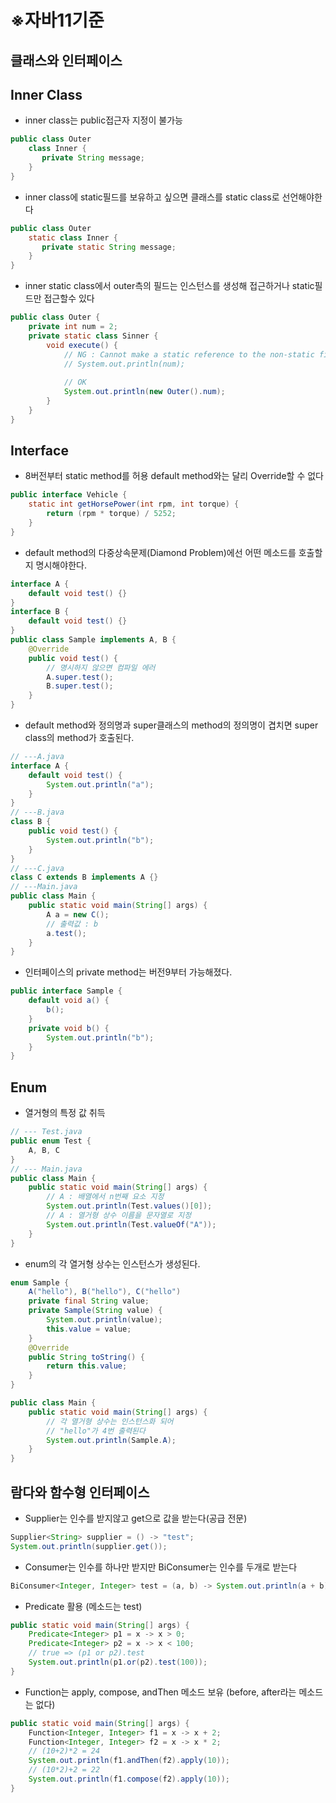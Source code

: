 # ※자바11기준
## 클래스와 인터페이스
## Inner Class
- inner class는 public접근자 지정이 불가능
```java
public class Outer
    class Inner {
       private String message; 
    } 
}
```
- inner class에 static필드를 보유하고 싶으면 클래스를 static class로 선언해야한다
```java
public class Outer
    static class Inner {
       private static String message; 
    } 
}
```
- inner static class에서 outer측의 필드는 인스턴스를 생성해 접근하거나 static필드만 접근할수 있다
```java
public class Outer {
    private int num = 2;
    private static class Sinner {
        void execute() {
            // NG : Cannot make a static reference to the non-static field num
            // System.out.println(num);
            
            // OK
            System.out.println(new Outer().num);
        }
    }
}
```
## Interface
- 8버전부터 static method를 허용
default method와는 달리 Override할 수 없다
```java
public interface Vehicle {
    static int getHorsePower(int rpm, int torque) {
        return (rpm * torque) / 5252;
    }
}
```
- default method의 다중상속문제(Diamond Problem)에선 어떤 메소드를 호출할지 명시해야한다.
```java
interface A {
    default void test() {}
}
interface B {
    default void test() {}
}
public class Sample implements A, B {
    @Override
    public void test() {
        // 명시하지 않으면 컴파일 에러
        A.super.test();
        B.super.test();
    }
}
```
- default method와 정의명과 super클래스의 method의 정의명이 겹치면 super class의 method가 호출된다.
```java
// ---A.java
interface A {
    default void test() {
        System.out.println("a");
    }
}
// ---B.java
class B {
    public void test() {
        System.out.println("b");
    }
}
// ---C.java
class C extends B implements A {}
// ---Main.java
public class Main {
    public static void main(String[] args) {
        A a = new C();
        // 출력값 : b
        a.test();
    }
}
```
- 인터페이스의 private method는 버전9부터 가능해졌다.
```java
public interface Sample {
    default void a() {
        b();
    }
    private void b() {
        System.out.println("b");
    }
}
```
## Enum
- 열거형의 특정 값 취득
```java
// --- Test.java
public enum Test {
    A, B, C
}
// --- Main.java
public class Main {
    public static void main(String[] args) {
        // A : 배열에서 n번째 요소 지정
        System.out.println(Test.values()[0]);
        // A : 열거형 상수 이름을 문자열로 지정
        System.out.println(Test.valueOf("A"));
    }
}
```
- enum의 각 열거형 상수는 인스턴스가 생성된다.
```java
enum Sample {
    A("hello"), B("hello"), C("hello")
    private final String value;
    private Sample(String value) {
        System.out.println(value);
        this.value = value;
    }
    @Override
    public String toString() {
        return this.value;
    }
}

public class Main {
    public static void main(String[] args) {
        // 각 열거형 상수는 인스턴스화 되어 
        // "hello"가 4번 출력된다
        System.out.println(Sample.A);
    }
}
```
## 람다와 함수형 인터페이스
- Supplier는 인수를 받지않고 get으로 값을 받는다(공급 전문)
```java
Supplier<String> supplier = () -> "test";
System.out.println(supplier.get());
```
- Consumer는 인수를 하나만 받지만 BiConsumer는 인수를 두개로 받는다
```java
BiConsumer<Integer, Integer> test = (a, b) -> System.out.println(a + b);
```
- Predicate 활용 (메소드는 test)
```java
public static void main(String[] args) {
    Predicate<Integer> p1 = x -> x > 0;
    Predicate<Integer> p2 = x -> x < 100;
    // true => (p1 or p2).test
    System.out.println(p1.or(p2).test(100));      
}
```
- Function는 apply, compose, andThen 메소드 보유 (before, after라는 메소드는 없다)
```java
public static void main(String[] args) {
    Function<Integer, Integer> f1 = x -> x + 2;
    Function<Integer, Integer> f2 = x -> x * 2;
    // (10+2)*2 = 24
    System.out.println(f1.andThen(f2).apply(10));
    // (10*2)+2 = 22
    System.out.println(f1.compose(f2).apply(10));
}
```
